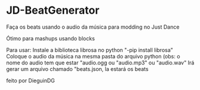 # JD-BeatGenerator
Faça os beats usando o audio da música para modding no Just Dance

Ótimo para mashups usando blocks

Para usar:
Instale a biblioteca librosa no python "-pip install librosa"
Coloque o audio da música na mesma pasta do arquivo python
(obs: o nome do audio tem que estar "audio.ogg ou "audio.mp3" ou "audio.wav"
Irá gerar um arquivo chamado "beats.json, la estará os beats

feito por DieguinDG

